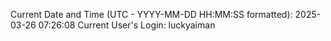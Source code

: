 Current Date and Time (UTC - YYYY-MM-DD HH:MM:SS formatted): 2025-03-26 07:26:08
Current User's Login: luckyaiman
